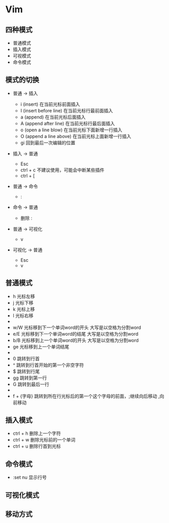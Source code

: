 # Vim

## 四种模式
- 普通模式
- 插入模式
- 可视模式
- 命令模式

## 模式的切换
- 普通 -> 插入
  - i (insert)  在当前光标前面插入
  - I (insert before line)  在当前光标行最前面插入
  - a (append)  在当前光标后面插入
  - A (append after line)  在当前光标行最后面插入
  - o (open a line blow)  在当前光标下面新增一行插入
  - O (append a line above)  在当前光标上面新增一行插入
  - gi  回到最后一次编辑的位置
- 插入 -> 普通  
  - Esc
  - ctrl + c  不建议使用，可能会中断某些插件
  - ctrl + [

- 普通 -> 命令  
  - :

- 命令 -> 普通  
  - 删除 :

- 普通 -> 可视化  
  - v

- 可视化 -> 普通
  - Esc
  - v

## 普通模式
- h 光标左移
- j 光标下移
- k 光标上移
- l 光标右移
- 
- w/W 光标移到下一个单词word的开头 大写是以空格为分割word
- e/E 光标移到下一个单词word的结尾 大写是以空格为分割word
- b/B 光标移到上一个单词word的开头 大写是以空格为分割word
- ge 光标移到上一个单词结尾
- 
- 0 跳转到行首
- ^ 跳转到行首开始的第一个非空字符
- $ 跳转到行尾
- gg 跳转到第一行
- G 跳转到最后一行
- 
- f + {字母} 跳转到所在行光标后的第一个这个字母的前面，;继续向后移动 ,向前移动


## 插入模式
- ctrl + h  删除上一个字符
- ctrl + w  删除光标前的一个单词
- ctrl + u  删除行首到光标

## 命令模式
- :set nu  显示行号

## 可视化模式


## 移动方式
